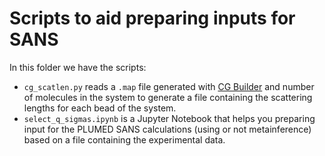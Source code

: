 # Scripts to aid preparing inputs for SANS

In this folder we have the scripts:
 - `cg_scatlen.py` reads a `.map` file generated with [CG Builder](https://jbarnoud.github.io/cgbuilder/) and number of molecules in the system to generate a file containing the scattering lengths for each bead of the system.
 - `select_q_sigmas.ipynb` is a Jupyter Notebook that helps you preparing input for the PLUMED SANS calculations (using or not metainference) based on a file containing the experimental data.